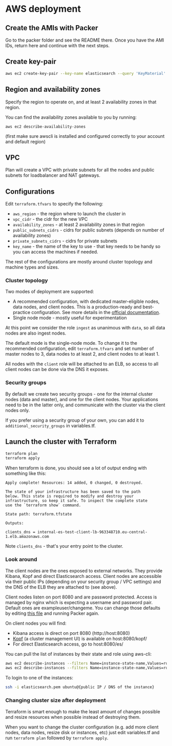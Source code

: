 # AWS deployment

## Create the AMIs with Packer

Go to the packer folder and see the README there. Once you have the AMI IDs, return here and continue with the next steps.

## Create key-pair

```bash
aws ec2 create-key-pair --key-name elasticsearch --query 'KeyMaterial' --output text > elasticsearch.pem
```

## Region and availability zones

Specify the region to operate on, and at least 2 availability zones in that region.

You can find the availability zones available to you by running:

```
aws ec2 describe-availability-zones
```

(first make sure awscli is installed and configured correctly to your account and default region)

## VPC

Plan will create a VPC with private subnets for all the nodes and public subnets for loadbalancer and NAT gateways. 

## Configurations

Edit `terraform.tfvars` to specify the following:

* `aws_region` - the region where to launch the cluster in
* `vpc_cidr` - the cidr for the new VPC
* `availability_zones` - at least 2 availability zones in that region
* `public_subnets_cidrs` - cidrs for public subnets (depends on number of availability zones)
* `private_subnets_cidrs` - cidrs for private subnets
* `key_name` - the name of the key to use - that key needs to be handy so you can access the machines if needed.

The rest of the configurations are mostly around cluster topology and  machine types and sizes.

### Cluster topology

Two modes of deployment are supported:

* A recommended configuration, with dedicated master-eligible nodes, data nodes, and client nodes. This is a production-ready and best-practice configuration. See more details in the [official documentation](https://www.elastic.co/guide/en/elasticsearch/reference/current/modules-node.html). 
* Single node mode - mostly useful for experimentation

At this point we consider the role `ingest` as unanimous with `data`, so all data nodes are also ingest nodes.

The default mode is the single-node mode. To change it to the recommended configuration, edit `terraform.tfvars` and set number of master nodes to 3, data nodes to at least 2, and client nodes to at least 1.

All nodes with the `client` role will be attached to an ELB, so access to all client nodes can be done via the DNS it exposes. 

### Security groups

By default we create two security groups - one for the internal cluster nodes (data and master), and one for the client nodes. Your applications need to be in the latter only, and communicate with the cluster via the client nodes only.

If you prefer using a security group of your own, you can add it to `additional_security_groups` in variables.tf.

## Launch the cluster with Terraform

```bash
terraform plan
terraform apply
```

When terraform is done, you should see a lot of output ending with something like this:

```
Apply complete! Resources: 14 added, 0 changed, 0 destroyed.

The state of your infrastructure has been saved to the path
below. This state is required to modify and destroy your
infrastructure, so keep it safe. To inspect the complete state
use the `terraform show` command.

State path: terraform.tfstate

Outputs:

clients_dns = internal-es-test-client-lb-963348710.eu-central-1.elb.amazonaws.com
```

Note `clients_dns` - that's your entry point to the cluster.

### Look around

The client nodes are the ones exposed to external networks. They provide Kibana, Kopf and direct Elasticsearch access. Client nodes are accessible via their public IPs (depending on your security group / VPC settings) and the DNS of the ELB they are attached to (see above).

Client nodes listen on port 8080 and are password protected. Access is managed by nginx which is expecting a username and password pair. Default ones are exampleuser/changeme. You can change those defaults by editing [this file](https://github.com/synhershko/elasticsearch-cloud-deploy/blob/master/packer/install-nginx.sh) and running Packer again.

On client nodes you will find:

* Kibana access is direct on port 8080 (http://host:8080)
* [Kopf](https://github.com/lmenezes/elasticsearch-kopf) (a cluster management UI) is available on host:8080/kopf/
* For direct Elasticsearch access, go to host:8080/es/

You can pull the list of instances by their state and role using aws-cli:

```bash
aws ec2 describe-instances --filters Name=instance-state-name,Values=running
aws ec2 describe-instances --filters Name=instance-state-name,Values=running,Name=tag:Role,Values=client
```

To login to one of the instances:

```bash
ssh -i elasticsearch.pem ubuntu@{public IP / DNS of the instance}
```

### Changing cluster size after deployment

Terraform is smart enough to make the least amount of changes possible and resize resources when possible instead of destroying them.
 
When you want to change the cluster configuration (e.g. add more client nodes, data nodes, resize disk or instances, etc) just edit variables.tf and run `terraform plan` followed by `terraform apply`.